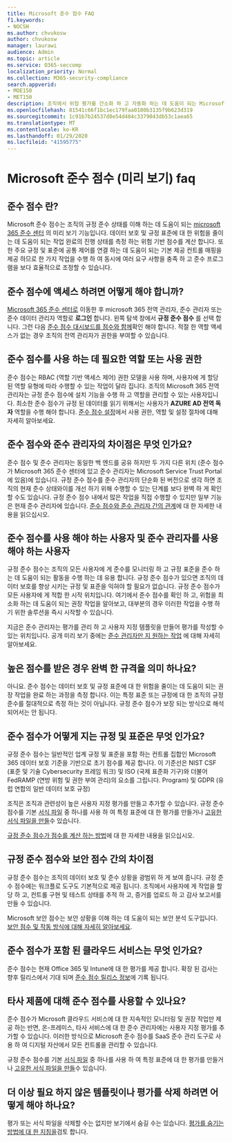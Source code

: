 ```yaml
---
title: Microsoft 준수 점수 FAQ
f1.keywords:
- NOCSH
ms.author: chvukosw
author: chvukosw
manager: laurawi
audience: Admin
ms.topic: article
ms.service: O365-seccomp
localization_priority: Normal
ms.collection: M365-security-compliance
search.appverid:
- MOE150
- MET150
description: 조직에서 위험 평가를 간소화 하 고 자동화 하는 데 도움이 되는 Microsoft 준수 점수에 대 한 질문과 대답을 확인할 수 있습니다.
ms.openlocfilehash: 81541c66f1bc1ec179faa0180b3135f9b623d319
ms.sourcegitcommit: 1c91b7b24537d0e54d484c3379043db53c1aea65
ms.translationtype: MT
ms.contentlocale: ko-KR
ms.lasthandoff: 01/29/2020
ms.locfileid: "41595775"
---
```

# <a name="microsoft-compliance-score-preview-frequently-asked-questions"></a>Microsoft 준수 점수 (미리 보기) faq

## <a name="what-is-compliance-score"></a>준수 점수 란?

Microsoft 준수 점수는 조직의 규정 준수 상태를 이해 하는 데 도움이 되는 [microsoft 365 준수 센터](microsoft-365-compliance-center.md) 의 미리 보기 기능입니다. 데이터 보호 및 규정 표준에 대 한 위험을 줄이는 데 도움이 되는 작업 완료의 진행 상태를 측정 하는 위험 기반 점수를 계산 합니다. 또한 주요 규정 및 표준에 공통 제어를 연결 하는 데 도움이 되는 기본 제공 컨트롤 매핑을 제공 하므로 한 가지 작업을 수행 하 여 동시에 여러 요구 사항을 충족 하 고 준수 프로그램을 보다 효율적으로 조정할 수 있습니다.

## <a name="how-do-i-access-compliance-score"></a>준수 점수에 액세스 하려면 어떻게 해야 합니까?

[Microsoft 365 준수 센터로](https://compliance.microsoft.com/) 이동한 후 microsoft 365 전역 관리자, 준수 관리자 또는 준수 데이터 관리자 역할로 **로그인** 합니다. 왼쪽 탐색 창에서 **규정 준수 점수** 를 선택 합니다. 그런 다음 [준수 점수 대시보드를 점수와 함께](compliance-score-setup.md#understand-the-compliance-score-dashboard)확인 해야 합니다. 적절 한 역할 액세스가 없는 경우 조직의 전역 관리자가 권한을 부여할 수 있습니다.

## <a name="what-roles-or-permissions-are-needed-to-use-compliance-score"></a>준수 점수를 사용 하는 데 필요한 역할 또는 사용 권한

준수 점수는 RBAC (역할 기반 액세스 제어) 권한 모델을 사용 하며, 사용자에 게 할당 된 역할 유형에 따라 수행할 수 있는 작업이 달라 집니다. 조직의 Microsoft 365 전역 관리자는 규정 준수 점수에 설치 기능을 수행 하 고 역할을 관리할 수 있는 사용자입니다. 최소한 준수 점수가 규정 된 데이터를 읽기 위해서는 사용자가 **AZURE AD 전역 독자** 역할을 수행 해야 합니다. [준수 점수 설정](compliance-score-setup.md)에서 사용 권한, 역할 및 설정 절차에 대해 자세히 알아보세요.

## <a name="what-is-the-difference-between-compliance-score-and-compliance-manager"></a>준수 점수와 준수 관리자의 차이점은 무엇 인가요?

준수 점수 및 준수 관리자는 동일한 백 엔드를 공유 하지만 두 가지 다른 위치 (준수 점수가 Microsoft 365 준수 센터에 있고 준수 관리자는 Microsoft Service Trust Portal에 있음)에 있습니다. 규정 준수 점수를 준수 관리자의 단순화 된 버전으로 생각 하면 조직의 현재 준수 상태와이를 개선 하기 위해 수행할 수 있는 단계를 보다 완벽 하 게 확인할 수도 있습니다. 규정 준수 점수 내에서 많은 작업을 직접 수행할 수 있지만 일부 기능은 현재 준수 관리자에 있습니다. [준수 점수와 준수 관리자 간의 관계](compliance-score.md#relationship-to-compliance-manager)에 대 한 자세한 내용을 읽으십시오.

## <a name="who-should-use-compliance-score-and-who-should-use-compliance-manager"></a>준수 점수를 사용 해야 하는 사용자 및 준수 관리자를 사용 해야 하는 사용자

규정 준수 점수는 조직의 모든 사용자에 게 준수를 모니터링 하 고 규정 표준을 준수 하는 데 도움이 되는 활동을 수행 하는 데 유용 합니다. 규정 준수 점수가 있으면 조직의 데이터 보호를 향상 시키는 규정 및 표준을 익혀야 할 필요가 없습니다. 규정 준수 점수가 모든 사용자에 게 적합 한 시작 위치입니다. 여기에서 준수 점수를 확인 하 고, 위험을 최소화 하는 데 도움이 되는 권장 작업을 알아보고, 대부분의 경우 이러한 작업을 수행 하기 위한 솔루션을 즉시 시작할 수 있습니다.

지금은 준수 관리자는 평가를 관리 하 고 사용자 지정 템플릿을 만들어 평가를 작성할 수 있는 위치입니다. 공개 미리 보기 중에는 [준수 관리자만 지 원하는 작업](compliance-score-release-notes.md#compliance-score-relationship-to-compliance-manager) 에 대해 자세히 알아보세요.

## <a name="if-i-have-a-high-score-does-it-mean-im-fully-compliant"></a>높은 점수를 받은 경우 완벽 한 규격을 의미 하나요?

아니요. 준수 점수는 데이터 보호 및 규정 표준에 대 한 위험을 줄이는 데 도움이 되는 권장 작업을 완료 하는 과정을 측정 합니다. 이는 특정 표준 또는 규정에 대 한 조직의 규정 준수를 절대적으로 측정 하는 것이 아닙니다. 규정 준수 점수가 보장 되는 방식으로 해석 되어서는 안 됩니다.

## <a name="what-regulations-and-standards-does-compliance-score-monitor"></a>준수 점수가 어떻게 지는 규정 및 표준은 무엇 인가요?

규정 준수 점수는 일반적인 업계 규정 및 표준을 포함 하는 컨트롤 집합인 Microsoft 365 데이터 보호 기준을 기반으로 초기 점수를 제공 합니다. 이 기준선은 NIST CSF (표준 및 기술 Cybersecurity 프레임 워크) 및 ISO (국제 표준화 기구)와 더불어 FedRAMP (연방 위험 및 권한 부여 관리)의 요소를 그립니다. Program) 및 GDPR (유럽 연합의 일반 데이터 보호 규정)

조직은 조직과 관련성이 높은 사용자 지정 평가를 만들고 추가할 수 있습니다. 규정 준수 점수를 기본 [서식 파일](compliance-score.md#templates) 중 하나를 사용 하 여 특정 표준에 대 한 평가를 만들거나 [고유한 서식 파일을 만들](working-with-compliance-manager.md#create-a-template-1)수 있습니다.

[규정 준수 점수가 점수를 계산 하는 방법](compliance-score-methodology.md)에 대 한 자세한 내용을 읽으십시오.

## <a name="what-is-the-difference-between-compliance-score-and-secure-score"></a>규정 준수 점수와 보안 점수 간의 차이점

규정 준수 점수는 조직의 데이터 보호 및 준수 상황을 광범위 하 게 보여 줍니다. 규정 준수 점수에는 워크플로 도구도 기본적으로 제공 됩니다. 조직에서 사용자에 게 작업을 할당 하 고, 컨트롤 구현 및 테스트 상태를 추적 하 고, 증거를 업로드 하 고 감사 보고서를 만들 수 있습니다.

Microsoft 보안 점수는 보안 상황을 이해 하는 데 도움이 되는 보안 분석 도구입니다. [보안 점수 및 작동 방식에 대해 자세히 알아보세요](../security/mtp/microsoft-secure-score.md).

## <a name="which-cloud-services-are-covered-by-compliance-score"></a>준수 점수가 포함 된 클라우드 서비스는 무엇 인가요?

준수 점수는 현재 Office 365 및 Intune에 대 한 평가를 제공 합니다. 확장 된 검사는 향후 릴리스에서 기대 되며 [준수 점수 릴리스 정보](compliance-score-release-notes.md)에 기록 됩니다.

## <a name="can-i-use-compliance-score-for-non-microsoft-products"></a>타사 제품에 대해 준수 점수를 사용할 수 있나요?

준수 점수가 Microsoft 클라우드 서비스에 대 한 지속적인 모니터링 및 권장 작업만 제공 하는 반면, 온-프레미스, 타사 서비스에 대 한 준수 관리자에는 사용자 지정 평가를 추가할 수 있습니다. 이러한 방식으로 Microsoft 준수 점수를 SaaS 준수 관리 도구로 사용 하 여 디지털 자산에서 모든 컨트롤을 관리할 수 있습니다.

규정 준수 점수를 기본 [서식 파일](compliance-score.md#templates) 중 하나를 사용 하 여 특정 표준에 대 한 평가를 만들거나 [고유한 서식 파일을 만들](working-with-compliance-manager.md#create-a-template-1)수 있습니다.

## <a name="how-do-i-delete-a-template-or-assessment-i-no-longer-need"></a>더 이상 필요 하지 않은 템플릿이나 평가를 삭제 하려면 어떻게 해야 하나요?

평가 또는 서식 파일을 삭제할 수는 없지만 보기에서 숨길 수는 있습니다. [평가를 숨기는 방법에 대 한 지침을](working-with-compliance-manager.md#hide-a-template-or-an-assessment)검토 합니다.